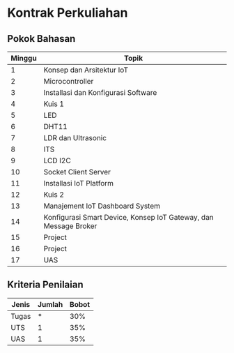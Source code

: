 # Kontrak Perkuliahan

## Pokok Bahasan

Minggu | Topik
--------|------------------------------------------------------------------
1      | Konsep dan Arsitektur IoT
2      | Microcontroller
3      | Installasi dan Konfigurasi Software
4      | Kuis 1
5      | LED
6      | DHT11
7      | LDR dan Ultrasonic
8      | ITS
9      | LCD I2C
10     | Socket Client Server
11     | Installasi IoT Platform
12     | Kuis 2
13     | Manajement IoT Dashboard System
14     | Konfigurasi Smart Device, Konsep IoT Gateway, dan Message Broker
15     | Project
16     | Project
17     | UAS

## Kriteria Penilaian

| Jenis | Jumlah | Bobot |
| ---   | ---    | ---   |
| Tugas | *      | 30%   |
| UTS   | 1      | 35%   |
| UAS   | 1      | 35%   |

